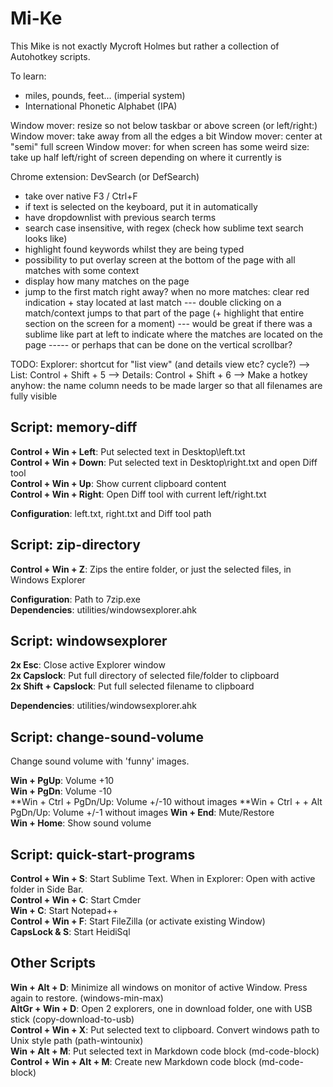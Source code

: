 Mi-Ke
=====
This Mike is not exactly Mycroft Holmes but rather a collection of Autohotkey scripts.

To learn:
- miles, pounds, feet... (imperial system)
- International Phonetic Alphabet (IPA)

Window mover: resize so not below taskbar or above screen (or left/right:)
Window mover: take away from all the edges a bit
Window mover: center at "semi" full screen
Window mover: for when screen has some weird size: take up half left/right of screen depending on where it currently is

Chrome extension: DevSearch (or DefSearch)
- take over native F3 / Ctrl+F
- if text is selected on the keyboard, put it in automatically
- have dropdownlist with previous search terms
- search case insensitive, with regex (check how sublime text search looks like)
- highlight found keywords whilst they are being typed
- possibility to put overlay screen at the bottom of the page with all matches with some context
- display how many matches on the page
- jump to the first match right away? when no more matches: clear red indication + stay located at last match
--- double clicking on a match/context jumps to that part of the page (+ highlight that entire section on the screen for a moment)
--- would be great if there was a sublime like part at left to indicate where the matches are located on the page
----- or perhaps that can be done on the vertical scrollbar?

TODO: Explorer: shortcut for "list view" (and details view etc? cycle?)
--> List: Control + Shift + 5
--> Details: Control + Shift + 6 --> Make a hotkey anyhow: the name column needs to be made larger so that all filenames are fully visible

Script: memory-diff
-------------------
**Control + Win + Left**: Put selected text in Desktop\left.txt  
**Control + Win + Down**: Put selected text in Desktop\right.txt and open Diff tool  
**Control + Win + Up**: Show current clipboard content  
**Control + Win + Right**: Open Diff tool with current left/right.txt  

**Configuration**: left.txt, right.txt and Diff tool path  


Script: zip-directory
---------------------
**Control + Win + Z**: Zips the entire folder, or just the selected files, in Windows Explorer  

**Configuration**: Path to 7zip.exe  
**Dependencies**: utilities/windowsexplorer.ahk


Script: windowsexplorer
-----------------------
**2x Esc**: Close active Explorer window  
**2x Capslock**: Put full directory of selected file/folder to clipboard  
**2x Shift + Capslock**: Put full selected filename to clipboard

**Dependencies**: utilities/windowsexplorer.ahk


Script: change-sound-volume
---------------------------
Change sound volume with 'funny' images.  

**Win + PgUp**: Volume +10  
**Win + PgDn**: Volume -10  
**Win + Ctrl + PgDn/Up: Volume +/-10 without images
**Win + Ctrl + + Alt PgDn/Up: Volume +/-1 without images
**Win + End**: Mute/Restore  
**Win + Home**: Show sound volume  


Script: quick-start-programs
----------------------------
**Control + Win + S**: Start Sublime Text. When in Explorer: Open with active folder in Side Bar.  
**Control + Win + C**: Start Cmder  
**Win + C**: Start Notepad++  
**Control + Win + F**: Start FileZilla (or activate existing Window)  
**CapsLock & S**: Start HeidiSql  

Other Scripts
-------------
**Win + Alt + D**: Minimize all windows on monitor of active Window. Press again to restore. (windows-min-max)  
**AltGr + Win + D**: Open 2 explorers, one in download folder, one with USB stick (copy-download-to-usb)  
**Control + Win + X**: Put selected text to clipboard. Convert windows path to Unix style path (path-wintounix)  
**Win + Alt + M**: Put selected text in Markdown code block (md-code-block)
**Control + Win + Alt + M**: Create new Markdown code block (md-code-block)
